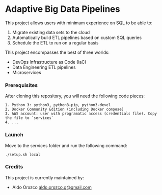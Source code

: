 # Adaptive Big Data Pipelines

This project allows users with minimum experience on SQL to be able to:

1. Migrate existing data sets to the cloud
2. Automatically build ETL pipelines based on custom SQL queries
3. Schedule the ETL to run on a regular basis

This project encompasses the best of three worlds:

* DevOps Infrastructure as Code (IaC)
* Data Engineering ETL pipelines
* Microservices

### Prerequisites

After cloning this repository, you will need the following code pieces:

```
1. Python 3: python3, python3-pip, python3-devel
2. Docker Community Edition (including Docker compose)
3. AWS account: user with programatic access (credentials file). Copy the file to `services`
4. ...
```

### Launch

Move to the services folder and run the following command:

```
./setup.sh local
```

### Credits

This project is currently maintained by:

* Aldo Orozco <aldo.orozco.g@gmail.com>
